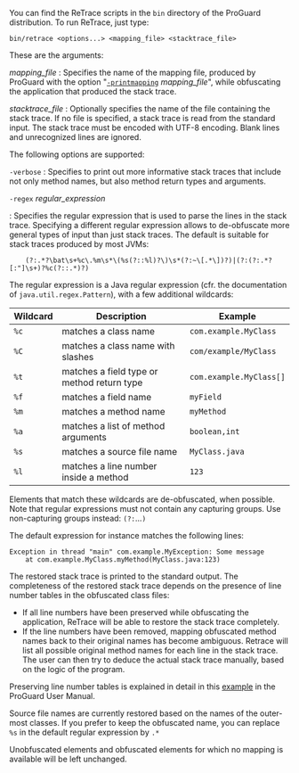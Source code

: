 You can find the ReTrace scripts in the `bin` directory of the ProGuard
distribution. To run ReTrace, just type:

    bin/retrace <options...> <mapping_file> <stacktrace_file>

These are the arguments:

*mapping\_file*
: Specifies the name of the mapping file, produced by ProGuard with the
  option "[`-printmapping`](../usage.md#printmapping) *mapping\_file*", while
  obfuscating the application that produced the stack trace.

*stacktrace\_file*
: Optionally specifies the name of the file containing the stack trace. If
  no file is specified, a stack trace is read from the standard input. The
  stack trace must be encoded with UTF-8 encoding. Blank lines and
  unrecognized lines are ignored.

The following options are supported:

`-verbose`
: Specifies to print out more informative stack traces that include not only
  method names, but also method return types and arguments.

`-regex` *regular\_expression*

: Specifies the regular expression that is used to parse the lines in the
  stack trace. Specifying a different regular expression allows to
  de-obfuscate more general types of input than just stack traces. The default
  is suitable for stack traces produced by most JVMs:

        (?:.*?\bat\s+%c\.%m\s*\(%s(?::%l)?\)\s*(?:~\[.*\])?)|(?:(?:.*?[:"]\s+)?%c(?::.*)?)


  The regular expression is a Java regular expression (cfr. the
  documentation of `java.util.regex.Pattern`), with a few additional
  wildcards:

  | Wildcard | Description                                | Example
  |----------|--------------------------------------------|-------------------------------------------
  | `%c`     | matches a class name                       | `com.example.MyClass`
  | `%C`     | matches a class name with slashes          | `com/example/MyClass`
  | `%t`     | matches a field type or method return type | `com.example.MyClass[]`
  | `%f`     | matches a field name                       | `myField`
  | `%m`     | matches a method name                      | `myMethod`
  | `%a`     | matches a list of method arguments         | `boolean,int`
  | `%s`     | matches a source file name                 | `MyClass.java`
  | `%l`     | matches a line number inside a method      | `123`

  Elements that match these wildcards are de-obfuscated,
  when possible. Note that regular expressions must not contain any
  capturing groups. Use non-capturing groups instead: `(?:`...`)`

  The default expression for instance matches the following lines:

    Exception in thread "main" com.example.MyException: Some message
        at com.example.MyClass.myMethod(MyClass.java:123)


The restored stack trace is printed to the standard output. The
completeness of the restored stack trace depends on the presence of line
number tables in the obfuscated class files:

- If all line numbers have been preserved while obfuscating the
  application, ReTrace will be able to restore the stack
  trace completely.
- If the line numbers have been removed, mapping obfuscated method
  names back to their original names has become ambiguous. Retrace
  will list all possible original method names for each line in the
  stack trace. The user can then try to deduce the actual stack trace
  manually, based on the logic of the program.

Preserving line number tables is explained in detail in this
[example](../examples.md#stacktrace) in the ProGuard User Manual.

Source file names are currently restored based on the names of the
outer-most classes. If you prefer to keep the obfuscated name, you can
replace `%s` in the default regular expression by `.*`

Unobfuscated elements and obfuscated elements for which no mapping is
available will be left unchanged.
